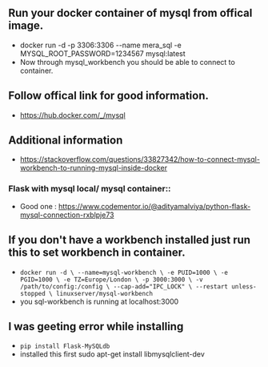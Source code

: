 ## Run your docker container of mysql from offical image.
- docker run -d -p 3306:3306 --name mera_sql -e MYSQL_ROOT_PASSWORD=1234567  mysql:latest
- Now through mysql_workbench you should be able to connect to container.
## Follow offical link for good information.
- https://hub.docker.com/_/mysql

## Additional information
- https://stackoverflow.com/questions/33827342/how-to-connect-mysql-workbench-to-running-mysql-inside-docker


### Flask with mysql local/ mysql container::
- Good one :  https://www.codementor.io/@adityamalviya/python-flask-mysql-connection-rxblpje73

## If you don't have  a workbench installed just run this to set workbench in container.
- ` docker run -d \
    --name=mysql-workbench \
    -e PUID=1000 \
    -e PGID=1000 \
    -e TZ=Europe/London \
    -p 3000:3000 \
    -v /path/to/config:/config \
    --cap-add="IPC_LOCK" \
    --restart unless-stopped \
    linuxserver/mysql-workbench `
- you sql-workbench is running at localhost:3000


## I was geeting error while installing 
-  `pip install Flask-MySQLdb`
- installed this first
sudo apt-get install libmysqlclient-dev
